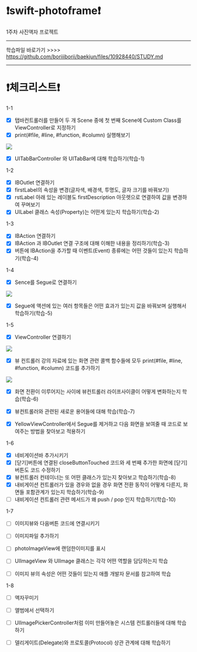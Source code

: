 # ❗️swift-photoframe❗️
1주차 사진액자 프로젝트

 - - -
학습파일 바로가기 >>>> https://github.com/boriiiborii/baekjun/files/10928440/STUDY.md
- - -
# ❗️체크리스트❗️
1-1
- [x] 탭바컨트롤러를 만들어 두 개 Scene 중에 첫 번째 Scene에 Custom Class를 ViewController로 지정하기
- [x] print(#file, #line, #function, #column) 실행해보기
<img src="https://user-images.githubusercontent.com/97685264/223127234-c8aaab85-955d-42f1-9bda-8310c49cbb8e.png">

- [x] UITabBarController 와 UITabBar에 대해 학습하기(학습-1)

1-2
- [x] IBOutlet 연결하기
- [x] firstLabel의 속성을 변경(글자색, 배경색, 투명도, 글자 크기를 바꿔보기)
- [x] rstLabel 아래 있는 레이블도 firstDescription 아웃렛으로 연결하여 값을 변경하여 꾸며보기
- [x] UILabel 클래스 속성(Property)는 어떤게 있는지 학습하기(학습-2)

1-3
- [x] IBAction 연결하기
- [x] IBAction 과 IBOutlet 연결 구조에 대해 이해한 내용을 정리하기(학습-3)
- [x] 버튼에 IBAction을 추가할 때 이벤트(Event) 종류에는 어떤 것들이 있는지 학습하기(학습-4)

1-4
- [x] Sence를 Segue로 연결하기
<img src = "https://user-images.githubusercontent.com/97685264/223899257-28ce9a66-3b1b-45fa-97da-5cf8fbd3be3f.gif">

- [x] Segue에 액션에 있는 여러 항목들은 어떤 효과가 있는지 값을 바꿔보며 실행해서 학습하기(학습-5)

1-5
- [x] ViewController 연결하기
<img src = "https://user-images.githubusercontent.com/97685264/223944398-52290b49-bddb-47fc-b94a-06bd4ef04003.gif">

- [x] 뷰 컨트롤러 강의 자료에 있는 화면 관련 콜백 함수들에 모두 print(#file, #line, #function, #column) 코드를 추가하기
<img src = "https://user-images.githubusercontent.com/97685264/223949569-78a7e832-24d1-4eca-97f5-1f73a62aff38.gif">

- [x] 화면 전환이 이루어지는 사이에 뷰컨트롤러 라이프사이클이 어떻게 변화하는지 학습(학습-6)
- [x] 뷰컨트롤러와 관련된 새로운 용어들에 대해 학습(학습-7)
- [x] YellowViewController에서 Segue를 제거하고 다음 화면을 보여줄 때 코드로 보여주는 방법을 찾아보고 적용하기


1-6
- [x] 네비게이션바 추가시키기
- [x] [닫기]버튼에 연결된 closeButtonTouched 코드와 세 번째 추가한 화면에 [닫기]버튼도 코드 수정하기
- [x] 뷰컨트롤러 컨테이너는 또 어떤 클래스가 있는지 찾아보고 학습하기(학습-8)
- [x] 내비게이션 컨트롤러가 있을 경우와 없을 경우 화면 전환 동작이 어떻게 다른지, 화면들 포함관계가 있는지 학습하기(학습-9)
- [ ] 내비게이션 컨트롤러 관련 메서드가 왜 push / pop 인지 학습하기(학습-10)

1-7
- [ ] 이미지뷰와 다음버튼 코드에 연결시키기
- [ ] 이미지파일 추가하기
- [ ] photoImageView에 랜덤한이미지를 표시
- [ ] UIImageView 와 UIImage 클래스는 각각 어떤 역할을 담당하는지 학습
- [ ] 이미지 뷰의 속성은 어떤 것들이 있는지 애플 개발자 문서를 참고하여 학습


1-8
- [ ] 액자꾸미기
- [ ] 앨범에서 선택하기
- [ ] UIImagePickerController처럼 이미 만들어놓은 시스템 컨트롤러들에 대해 학습하기
- [ ] 델리게이트(Delegate)와 프로토콜(Protocol) 상관 관계에 대해 학습하기

